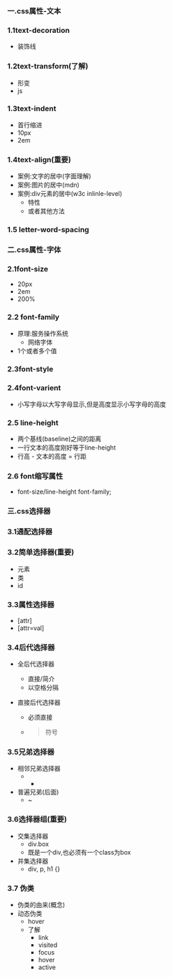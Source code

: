 ### 一.css属性-文本

### 1.1text-decoration

* 装饰线

### 1.2text-transform(了解)

* 形变
* js

### 1.3text-indent

* 首行缩进
* 10px
* 2em

### 1.4text-align(重要)

* 案例:文字的居中(字面理解)
* 案例:图片的居中(mdn)
* 案例:div元素的居中(w3c inlinle-level)
  * 特性
  * 或者其他方法

### 1.5 letter-word-spacing

### 二.css属性-字体

### 2.1font-size

* 20px
* 2em
* 200%

### 2.2 font-family

* 原理:服务操作系统
  * 网络字体
* 1个或者多个值

### 2.3font-style

### 2.4font-varient

* 小写字母以大写字母显示,但是高度显示小写字母的高度

### 2.5 line-height

* 两个基线(baseline)之间的距离
* 一行文本的高度刚好等于line-height
* 行高 - 文本的高度 = 行距

### 2.6 font缩写属性

* font-size/line-height font-family;



### 三.css选择器

### 3.1通配选择器

### 3.2简单选择器(重要)

* 元素
* 类
* id

### 3.3属性选择器

* [attr]
* [attr=val]

### 3.4后代选择器

* 全后代选择器

  * 直接/简介
  * 以空格分隔

* 直接后代选择器

  * 必须直接

  * > 符号

### 3.5兄弟选择器

* 相邻兄弟选择器
  * +
* 普遍兄弟(后面)
  * ~

### 3.6选择器组(重要)

* 交集选择器
  * div.box
  * 既是一个div,也必须有一个class为box
* 并集选择器
  * div, p, h1 {}

### 3.7 伪类

* 伪类的由来(概念)
* 动态伪类
  * hover
  * 了解
    * link
    * visited
    * focus
    * hover
    * active



